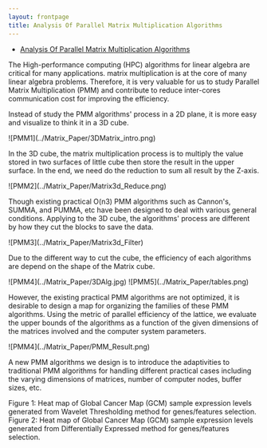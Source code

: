 ```yaml
---
layout: frontpage
title: Analysis Of Parallel Matrix Multiplication Algorithms
---
```


<div class="navbar">
  <div class="navbar-inner">
      <ul class="nav">
          <li><a href="Analysis_of_PMM.pdf">Analysis Of Parallel Matrix Multiplication Algorithms</a></li>
      </ul>
  </div>
</div>

<p align = "left">
The High-performance computing (HPC) algorithms for linear algebra are critical for many applications. matrix multiplication is at the core of many linear algebra problems. Therefore, it is very valuable for us to study Parallel Matrix Multiplication (PMM) and contribute to reduce inter-cores communication cost for improving the efficiency.
</p>

<p align = "left">
Instead of study the PMM algorithms' process in a 2D plane, it is more easy and visualize to think it in a 3D cube.
</p>
![PMM1](../Matrix_Paper/3DMatrix_intro.png)

<p align = "left">
In the 3D cube, the matrix multiplication process is to multiply the value stored in two surfaces of little cube then store the result in the upper surface. In the end, we need do the reduction to sum all result by the Z-axis.
</p>
![PMM2](../Matrix_Paper/Matrix3d_Reduce.png)

<p align = "left">
Though existing practical O(n3) PMM algorithms such as Cannon's, SUMMA, and PUMMA, etc have been designed to deal with various general conditions. Applying to the 3D cube, the algorithms' process are different by how they cut the blocks to save the data.
</p>
![PMM3](../Matrix_Paper/Matrix3d_Filter)

<p align = "left">
Due to the different way to cut the cube, the efficiency of each algorithms are depend on the shape of the Matrix cube.
</p>
![PMM4](../Matrix_Paper/3DAlg.jpg)
![PMM5](../Matrix_Paper/tables.png)

<p align = "left">
However, the existing practical PMM algorithms are not optimized, it is desirable to design a map for organizing the families of these PMM algorithms. Using the metric of parallel efficiency of the lattice, we evaluate the upper bounds of the algorithms as a function of the given dimensions of the matrices involved and the computer system parameters.
</p>
![PMM4](../Matrix_Paper/PMM_Result.png)

<p align = "left">
A new PMM algorithms we design is to introduce the adaptivities to traditional PMM algorithms for handling different practical cases including the varying dimensions of matrices, number of computer nodes, buffer sizes, etc.





Figure 1: Heat map of Global Cancer Map (GCM) sample expression levels generated from Wavelet Thresholding method for genes/features selection.
Figure 2: Heat map of Global Cancer Map (GCM) sample expression levels generated from Differentially Expressed method for genes/features selection.
